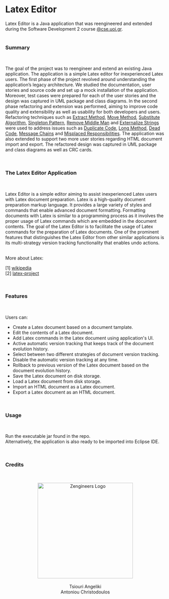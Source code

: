 # Latex Editor

Latex Editor is a Java application that was reengineered and extended during the Software Development 2 course [@cse.uoi.gr](https://www.cs.uoi.gr/).<br><br>

### Summary
<br>
 
The goal of the project was to reengineer and extend an existing Java application. The
application is a simple Latex editor for inexperienced Latex users. The first phase of the project revolved around understanding the application’s legacy architecture. We studied the
documentation, user stories and source code and set up a mock installation of the application.
Moreover, test cases were prepared for each of the user stories and the design was captured
in UML package and class diagrams. In the second phase refactoring and extension was
performed, aiming to improve code quality and extensibility as well as usability for both
developers and users. Refactoring techniques such as [Extract Method](https://refactoring.guru/extract-method), [Move Method](https://refactoring.guru/move-method),
[Substitute Algorithm](https://refactoring.guru/substitute-algorithm), [Singleton Pattern](https://refactoring.guru/design-patterns/singleton), [Remove Middle Man](https://refactoring.guru/remove-middle-man) and [Externalize Strings](https://stackoverflow.com/questions/38578507/what-is-string-externalization)
were used to address issues such as [Duplicate Code](https://refactoring.guru/smells/duplicate-code), [Long Method](https://refactoring.guru/smells/long-method), [Dead Code](https://refactoring.guru/smells/dead-code), [Message Chains](https://refactoring.guru/smells/message-chains) and [Misplaced Responsibilities](https://moderatemisbehaviour.github.io/clean-code-smells-and-heuristics/general/g17-misplaced-responsibility.html). The application was also extended to support two more user stories regarding HTML document import and export. The refactored design was
captured in UML package and class diagrams as well as CRC cards.

<br>

### The Latex Editor Application
<br>

Latex Editor is a simple editor aiming to assist inexperienced Latex users with Latex document
preparation. Latex is a high-quality document preparation markup language. It provides a
large variety of styles and commands that enable advanced document formatting. Formatting
documents with Latex is similar to a programming process as it involves the proper usage of
Latex commands which are embedded in the document contents. The goal of the Latex Editor
is to facilitate the usage of Latex commands for the preparation of Latex documents. One of
the prominent features that distinguishes the Latex Editor from other similar applications is its multi-strategy version tracking functionality that enables undo actions.

<br>
More about Latex:
<br>

[1] [wikipedia](https://en.wikipedia.org/wiki/LaTeX)<br>
[2] [latex-project](https://www.latex-project.org/)

<br>

### Features
<br>

Users can:
-   Create a Latex document based on a document tamplate.
-   Edit the contents of a Latex document.
-   Add Latex commands in the Latex document using application's UI.
-   Active automatic version tracking that keeps track of the document evolution history.
-   Select between two different strategies of document version tracking.
-   Disable the automatic version tracking at any time.
-   Rollback to previous version of the Latex document based on the document evolution history.
-   Save the Latex document on disk storage.
-   Load a Latex document from disk storage.
-   Import an HTML document as a Latex document.
-   Export a Latex document as an HTML document.

<br>

### Usage
<br>

Run the executable jar found in the repo.
<br>
Alternatively, the application is also ready to be imported into Eclipse IDE.

<br>

### Credits
<br>

<p align="center">
  <img src="https://lh3.googleusercontent.com/xxXiDpRLiQN6Qmrp7gI-Q_eOLRIXclalbnV3PpWLgjuHjbRL_SSFkHMWwdRqhCF7VU4Ht2G2jqSo0UJ15p52fOoVU4dPXcGhGW564vFTtLG7PWlk3996Yt0TL18v3d6TJkGy1KJ3ud0o-FwqzXQHvwNu1xZCz4sRQCd3swkr1cERqIfW6yewuMWnJEuikkK5-w9UNcPYpbbV36sbrEzsEIs_qK_Isyi4iLY2sJFSjTO8b7syRg5Z1sS40jqG3Nsc6HEmUVCIWD3OsB7Cja22_46ROxd_SVSiRDF2qifxYQEspMhGeW6MSajhRjS37s5i4PGX3nzC3AW0ZrPquI8dcbhMV1c2-140I8ZXPJEDJFYDEdKlQIpvVRuMqfXGJx-4Q6mSDBniVx9i_NKFdAx5cg71kXfOEzEiOF7SfjPZ1-AlYRosh2IZnogIdM_swMiEBxxATtxzx2poFBh-mzFk39huGvVLOOvYOS94bl5o5gcGAfSxUpK4rfptnJ32wnBsYjb8s1NiP151o8vEKjMQ7akJT2IB4rm5xCIbWB8lpOu34NmaQqTmgQ0ujUutEqEtD2Zay-uogGLRlwBTowfR6bxHoOKppBG2YFGLC4ZuuVkExu0eQIqAkLon9SS0yenQrPEgydomkXu7RNTEI4dgWc8RbQwDvur1O5HzY8hvdzc_ys37E1GP75EkaEAhSI96WYfVP3E-mc9dGO2T-4uji4Pp=w365-h366-no?authuser=0" alt="Zengineers Logo" width="300" height="300">
  <br>
  <br>
  Tsiouri Angeliki
  <br>
  Antoniou Christodoulos
</p>